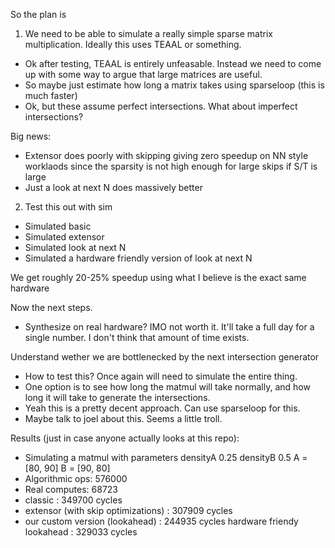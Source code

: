 So the plan is 
1) We need to be able to simulate a really simple sparse matrix multiplication. Ideally this uses TEAAL or something.
- Ok after testing, TEAAL is entirely unfeasable. Instead we need to come up with some way to argue that large matrices are useful.
- So maybe just estimate how long a matrix takes using sparseloop (this is much faster)
- Ok, but these assume perfect intersections. What about imperfect intersections?

Big news:
- Extensor does poorly with skipping giving zero speedup on NN style worklaods since the sparsity is not high enough for large skips if S/T is large
- Just a look at next N does massively better


2) Test this out with sim
- Simulated basic
- Simulated extensor
- Simulated look at next N
- Simulated a hardware friendly version of look at next N

We get roughly 20-25% speedup using what I believe is the exact same hardware

Now the next steps.
 - Synthesize on real hardware? IMO not worth it. It'll take a full day for a single number. I don't think that amount of time exists.

Understand wether we are bottlenecked by the next intersection generator
 - How to test this? Once again will need to simulate the entire thing.
 - One option is to see how long the matmul will take normally, and how long it will take to generate the intersections.
 - Yeah this is a pretty decent approach. Can use sparseloop for this.
 - Maybe talk to joel about this. Seems a little troll.

Results (just in case anyone actually looks at this repo):
- Simulating a matmul with parameters densityA 0.25 densityB 0.5 A = [80, 90] B = [90, 80]
- Algorithmic ops:  576000
- Real computes: 68723
- classic : 349700 cycles
- extensor (with skip optimizations) : 307909 cycles
- our custom version (lookahead) : 244935 cycles
hardware friendy lookahead : 329033 cycles
